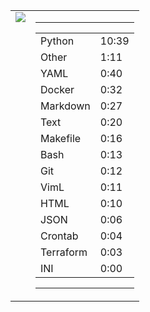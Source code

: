 
<table><tr>
<td valign="top">
  <img src="https://wakatime.com/share/@Aperture/0cd21d5d-ac4f-458d-9c71-d06f479c1297.png" />
</td>

<td valign="top">
  <hr>
  <table>
    <tr><td>Python</td><td>10:39</td></tr><tr><td>Other</td><td>1:11</td></tr><tr><td>YAML</td><td>0:40</td></tr><tr><td>Docker</td><td>0:32</td></tr><tr><td>Markdown</td><td>0:27</td></tr><tr><td>Text</td><td>0:20</td></tr><tr><td>Makefile</td><td>0:16</td></tr><tr><td>Bash</td><td>0:13</td></tr><tr><td>Git</td><td>0:12</td></tr><tr><td>VimL</td><td>0:11</td></tr><tr><td>HTML</td><td>0:10</td></tr><tr><td>JSON</td><td>0:06</td></tr><tr><td>Crontab</td><td>0:04</td></tr><tr><td>Terraform</td><td>0:03</td></tr><tr><td>INI</td><td>0:00</td></tr>
  </table>
  <hr>
</td>
</tr></table>

